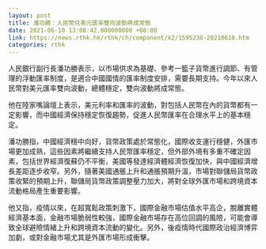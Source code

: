 ```yaml
---
layout: post
title: 潘功勝：人民幣兌美元匯率雙向波動將成常態
date: 2021-06-10 13:08:42.000000000 +08:00
link: https://news.rthk.hk/rthk/ch/component/k2/1595238-20210610.htm
categories: rthk
---
```


人民銀行副行長潘功勝表示，以市場供求為基礎、參考一籃子貨幣進行調節、有管理的浮動匯率制度，是適合中國國情的匯率制度安排，需要長期支持。今年以來人民幣對美元匯率雙向波動，總體穩定，雙向波動將成常態。

他在陸家嘴論壇上表示，美元利率和匯率的波動，對包括人民幣在內的貨幣都有一定影響，而中國經濟保持穩定恢復趨勢，促進人民幣匯率在合理水平上的基本穩定。

潘功勝指，中國經濟穩中向好，貨幣政策處於常態化，國際收支運行穩健，外匯市場更加成熟，這些因素將繼續支持人民幣匯率穩定，但外部外境有多重不確定因素，包括世界經濟復蘇仍不平衡，美國等發達經濟體經濟恢復加快，與中國經濟增長差距逐步收窄。另外，隨著美國通脹上升和通脹預期升溫，市場對聯儲局貨幣政策收緊的預期上升，聯儲局貨幣政策調整壓力加大，將對全球外匯市場和跨境資本流動格局產生重要影響。

他又指，疫情以來，在超寬鬆政策刺激下，國際金融市場估值水平高企，脫離實體經濟基本面，金融市場脆弱性較強，國際金融市場存在高位回調的風險，可能會導致全球避險情緒上升和跨境資本流動的變化。另外，後疫情時代國際政治經濟博弈加劇，或對金融市場尤其是外匯市場形成衝擊。
